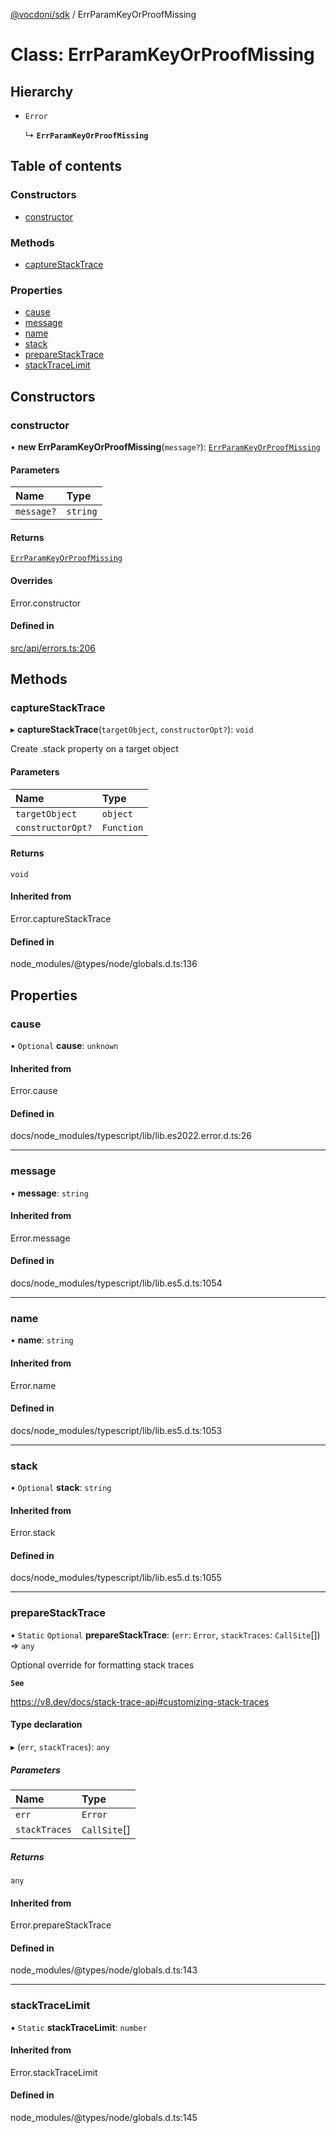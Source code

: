 [@vocdoni/sdk](/sdk) / ErrParamKeyOrProofMissing

# Class: ErrParamKeyOrProofMissing

## Hierarchy

- `Error`

  ↳ **`ErrParamKeyOrProofMissing`**

## Table of contents

### Constructors

- [constructor](ErrParamKeyOrProofMissing#constructor)

### Methods

- [captureStackTrace](ErrParamKeyOrProofMissing#capturestacktrace)

### Properties

- [cause](ErrParamKeyOrProofMissing#cause)
- [message](ErrParamKeyOrProofMissing#message)
- [name](ErrParamKeyOrProofMissing#name)
- [stack](ErrParamKeyOrProofMissing#stack)
- [prepareStackTrace](ErrParamKeyOrProofMissing#preparestacktrace)
- [stackTraceLimit](ErrParamKeyOrProofMissing#stacktracelimit)

## Constructors

### constructor

• **new ErrParamKeyOrProofMissing**(`message?`): [`ErrParamKeyOrProofMissing`](ErrParamKeyOrProofMissing)

#### Parameters

| Name | Type |
| :------ | :------ |
| `message?` | `string` |

#### Returns

[`ErrParamKeyOrProofMissing`](ErrParamKeyOrProofMissing)

#### Overrides

Error.constructor

#### Defined in

[src/api/errors.ts:206](https://github.com/vocdoni/vocdoni-sdk/blob/179c92b4cecfec787d968dc02b519f64ee15c5d3/src/api/errors.ts#L206)

## Methods

### captureStackTrace

▸ **captureStackTrace**(`targetObject`, `constructorOpt?`): `void`

Create .stack property on a target object

#### Parameters

| Name | Type |
| :------ | :------ |
| `targetObject` | `object` |
| `constructorOpt?` | `Function` |

#### Returns

`void`

#### Inherited from

Error.captureStackTrace

#### Defined in

node_modules/@types/node/globals.d.ts:136

## Properties

### cause

• `Optional` **cause**: `unknown`

#### Inherited from

Error.cause

#### Defined in

docs/node_modules/typescript/lib/lib.es2022.error.d.ts:26

___

### message

• **message**: `string`

#### Inherited from

Error.message

#### Defined in

docs/node_modules/typescript/lib/lib.es5.d.ts:1054

___

### name

• **name**: `string`

#### Inherited from

Error.name

#### Defined in

docs/node_modules/typescript/lib/lib.es5.d.ts:1053

___

### stack

• `Optional` **stack**: `string`

#### Inherited from

Error.stack

#### Defined in

docs/node_modules/typescript/lib/lib.es5.d.ts:1055

___

### prepareStackTrace

▪ `Static` `Optional` **prepareStackTrace**: (`err`: `Error`, `stackTraces`: `CallSite`[]) => `any`

Optional override for formatting stack traces

**`See`**

https://v8.dev/docs/stack-trace-api#customizing-stack-traces

#### Type declaration

▸ (`err`, `stackTraces`): `any`

##### Parameters

| Name | Type |
| :------ | :------ |
| `err` | `Error` |
| `stackTraces` | `CallSite`[] |

##### Returns

`any`

#### Inherited from

Error.prepareStackTrace

#### Defined in

node_modules/@types/node/globals.d.ts:143

___

### stackTraceLimit

▪ `Static` **stackTraceLimit**: `number`

#### Inherited from

Error.stackTraceLimit

#### Defined in

node_modules/@types/node/globals.d.ts:145
